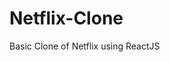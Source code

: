 # Netflix-Clone

Basic Clone of Netflix using ReactJS

<!-- Master branch contains the original(first) hosted code, so don't change anything in it. -->
<!-- Main branch contains the latest changed code, and the latest build of hosted website -->
